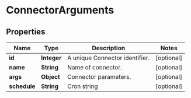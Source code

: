 

# ConnectorArguments

## Properties

Name | Type | Description | Notes
------------ | ------------- | ------------- | -------------
**id** | **Integer** | A unique Connector identifier. |  [optional]
**name** | **String** | Name of connector. |  [optional]
**args** | **Object** | Connector parameters. |  [optional]
**schedule** | **String** | Cron string |  [optional]



